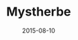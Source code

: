 ---
layout: post
title: "Mystherbe"
date: 2015-08-10
categories: [Horde]
image: http://www.pokepedia.fr/images/3/39/Mystherbe-RFVF.png
caught: Mystherbe
location: Parc Safari
level: 15
version: AS
---